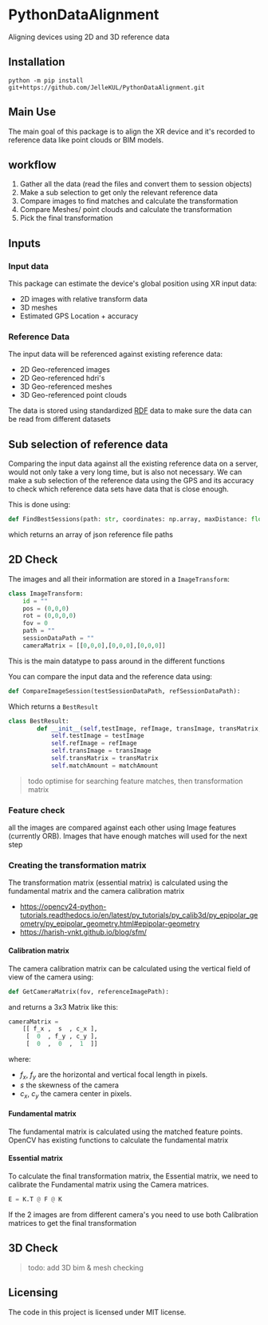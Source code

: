 # PythonDataAlignment
Aligning devices using 2D and 3D reference data

## Installation

```console
python -m pip install git+https://github.com/JelleKUL/PythonDataAlignment.git
```

## Main Use
The main goal of this package is to align the XR device and it's recorded to reference data like point clouds or BIM models.

## workflow
1. Gather all the data (read the files and convert them to session objects)
1. Make a sub selection to get only the relevant reference data
1. Compare images to find matches and calculate the transformation
1. Compare Meshes/ point clouds and calculate the transformation
1. Pick the final transformation

## Inputs

### Input data

This package can estimate the device's global position using XR input data:
- 2D images with relative transform data
- 3D meshes
- Estimated GPS Location + accuracy

### Reference Data

The input data will be referenced against existing reference data:
- 2D Geo-referenced images
- 2D Geo-referenced hdri's
- 3D Geo-referenced meshes
- 3D Geo-referenced point clouds

The data is stored using standardized [RDF](https://www.w3.org/RDF/) data to make sure the data can be read from different datasets

## Sub selection of reference data

Comparing the input data against all the existing reference data on a server, would not only take a very long time, but is also not necessary. We can make a sub selection of the reference data using the GPS and its accuracy to check which reference data sets have data that is close enough.

This is done using:
```py
def FindBestSessions(path: str, coordinates: np.array, maxDistance: float):
```
which returns an array of json reference file paths

## 2D Check

The images and all their information are stored in a `ImageTransform`:
```py
class ImageTransform:
    id = ""
    pos = (0,0,0)
    rot = (0,0,0,0)
    fov = 0
    path = ""
    sessionDataPath = ""
    cameraMatrix = [[0,0,0],[0,0,0],[0,0,0]]
```
This is the main datatype to pass around in the different functions

You can compare the input data and the reference data using:
```py
def CompareImageSession(testSessionDataPath, refSessionDataPath):
```
Which returns a ```BestResult```
```py
class BestResult:
        def __init__(self,testImage, refImage, transImage, transMatrix, matchAmount):
            self.testImage = testImage
            self.refImage = refImage
            self.transImage = transImage
            self.transMatrix = transMatrix
            self.matchAmount = matchAmount
```
> todo optimise for searching feature matches, then transformation matrix

### Feature check

all the images are compared against each other using Image features (currently ORB).
Images that have enough matches will used for the next step

### Creating the transformation matrix

The transformation matrix (essential matrix) is calculated using the fundamental matrix and the camera calibration matrix

- https://opencv24-python-tutorials.readthedocs.io/en/latest/py_tutorials/py_calib3d/py_epipolar_geometry/py_epipolar_geometry.html#epipolar-geometry
- https://harish-vnkt.github.io/blog/sfm/

#### Calibration matrix

The camera calibration matrix can be calculated using the vertical field of view of the camera using:
```py
def GetCameraMatrix(fov, referenceImagePath):
```
and returns a 3x3 Matrix like this:

```py
cameraMatrix = 
    [[ f_x ,  s  , c_x ],
     [  0  , f_y , c_y ],
     [  0  ,  0  ,  1  ]]
```
where:
- _f<sub>x</sub>_, _f<sub>y</sub>_ are the horizontal and vertical focal length in pixels.
- _s_ the skewness of the camera
- _c<sub>x</sub>_, _c<sub>y</sub>_ the camera center in pixels.

#### Fundamental matrix

The fundamental matrix is calculated using the matched feature points.
OpenCV has existing functions to calculate the fundamental matrix

#### Essential matrix

To calculate the final transformation matrix, the Essential matrix, we need to calibrate the Fundamental matrix using the Camera matrices. 

```py
E = K.T @ F @ K
```

If the 2 images are from different camera's you need to use both Calibration matrices to get the final transformation

## 3D Check

>todo: add 3D bim & mesh checking

## Licensing

The code in this project is licensed under MIT license.
